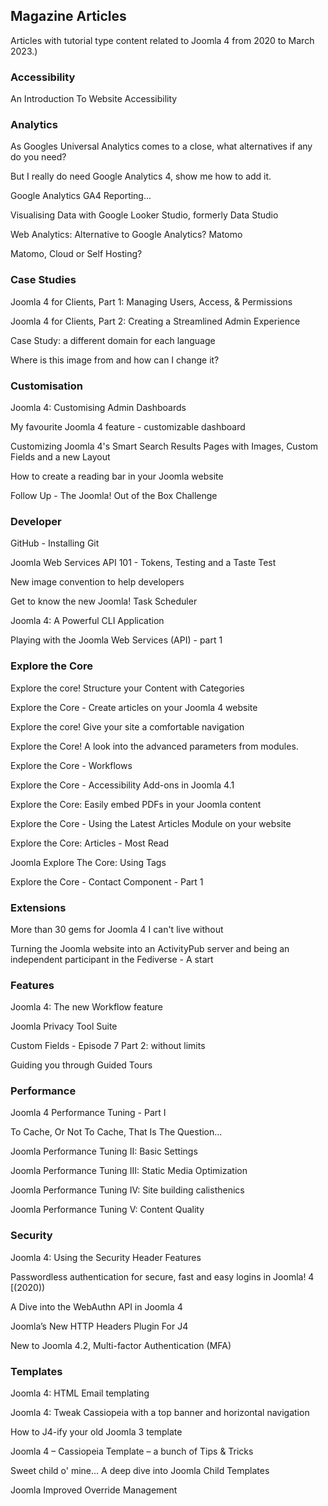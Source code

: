 ## Magazine Articles

Articles with tutorial type content related to Joomla 4 from 2020 to March 2023.)

### Accessibility

An Introduction To Website Accessibility

### Analytics

As Googles Universal Analytics comes to a close, what alternatives if any do you need?

But I really do need Google Analytics 4, show me how to add it.

Google Analytics GA4 Reporting...

Visualising Data with Google Looker Studio, formerly Data Studio

Web Analytics: Alternative to Google Analytics? Matomo

Matomo, Cloud or Self Hosting?

### Case Studies

Joomla 4 for Clients, Part 1: Managing Users, Access, & Permissions

Joomla 4 for Clients, Part 2: Creating a Streamlined Admin Experience

Case Study: a different domain for each language

Where is this image from and how can I change it?

### Customisation

Joomla 4: Customising Admin Dashboards

My favourite Joomla 4 feature - customizable dashboard

Customizing Joomla 4's Smart Search Results Pages with Images, Custom Fields and a new Layout

How to create a reading bar in your Joomla website

Follow Up - The Joomla! Out of the Box Challenge

### Developer

GitHub - Installing Git

Joomla Web Services API 101 - Tokens, Testing and a Taste Test

New image convention to help developers

Get to know the new Joomla! Task Scheduler

Joomla 4: A Powerful CLI Application

Playing with the Joomla Web Services (API) - part 1

### Explore the Core

Explore the core! Structure your Content with Categories

Explore the Core - Create articles on your Joomla 4 website

Explore the core! Give your site a comfortable navigation

Explore the Core! A look into the advanced parameters from modules.

Explore the Core - Workflows

Explore the Core - Accessibility Add-ons in Joomla 4.1

Explore the Core: Easily embed PDFs in your Joomla content

Explore the Core - Using the Latest Articles Module on your website

Explore the Core: Articles - Most Read

Joomla Explore The Core: Using Tags

Explore the Core - Contact Component - Part 1

### Extensions

More than 30 gems for Joomla 4 I can't live without

Turning the Joomla website into an ActivityPub server and being an independent participant in the Fediverse - A start

### Features

Joomla 4: The new Workflow feature

Joomla Privacy Tool Suite

Custom Fields - Episode 7 Part 2: without limits

Guiding you through Guided Tours

### Performance

Joomla 4 Performance Tuning - Part I

To Cache, Or Not To Cache, That Is The Question…

Joomla Performance Tuning II: Basic Settings

Joomla Performance Tuning III: Static Media Optimization

Joomla Performance Tuning IV: Site building calisthenics

Joomla Performance Tuning V: Content Quality

### Security

Joomla 4: Using the Security Header Features

Passwordless authentication for secure, fast and easy logins in Joomla! 4
[(2020))

A Dive into the WebAuthn API in Joomla 4

Joomla’s New HTTP Headers Plugin For J4

New to Joomla 4.2, Multi-factor Authentication (MFA)

### Templates

Joomla 4: HTML Email templating

Joomla 4: Tweak Cassiopeia with a top banner and horizontal navigation

How to J4-ify your old Joomla 3 template

Joomla 4 – Cassiopeia Template – a bunch of Tips & Tricks

Sweet child o' mine... A deep dive into Joomla Child Templates

Joomla Improved Override Management
